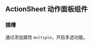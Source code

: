 <div class="demo-header">
<p class="overviewicon">
  <span class="wapi-ui-action-sheet"/>
</p>

## ActionSheet 动作面板组件

<mobile-uxlink widget-name="ActionSheet"></mobile-uxlink>
</div>

### 插槽

通过添加属性 `multiple`，开启多选功能。
<mobile-view link="action-sheet/multiple.vue"></mobile-view>

<br />

<mobile-attributes link="action-sheet"></mobile-attributes>
